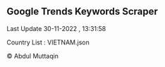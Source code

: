 

## Google Trends Keywords Scraper 
 
Last Update 30-11-2022 , 13:31:58

Country List :
VIETNAM.json



© Abdul Muttaqin 
